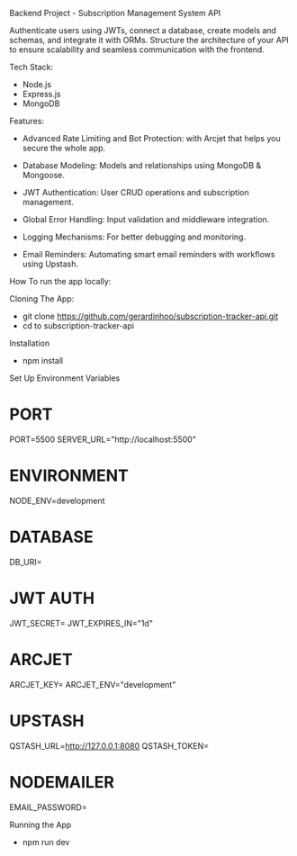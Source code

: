 Backend Project - Subscription Management System API 


Authenticate users using JWTs, connect a database, create models and schemas, and integrate it with ORMs. Structure the architecture of your API to ensure scalability and seamless communication with the frontend.

Tech Stack:
 - Node.js
 - Express.js
 -  MongoDB

Features:

 - Advanced Rate Limiting and Bot Protection: with Arcjet that helps you secure the whole app.

 - Database Modeling: Models and relationships using MongoDB & Mongoose.

 - JWT Authentication: User CRUD operations and subscription management.

 - Global Error Handling: Input validation and middleware integration.

 - Logging Mechanisms: For better debugging and monitoring.

 - Email Reminders: Automating smart email reminders with workflows using Upstash.


How To run the app locally:

Cloning The App: 
 - git clone https://github.com/gerardinhoo/subscription-tracker-api.git
 - cd to subscription-tracker-api

Installation
 - npm install 

Set Up Environment Variables 

# PORT
PORT=5500
SERVER_URL="http://localhost:5500"

# ENVIRONMENT
NODE_ENV=development

# DATABASE
DB_URI=

# JWT AUTH
JWT_SECRET=
JWT_EXPIRES_IN="1d"

# ARCJET
ARCJET_KEY=
ARCJET_ENV="development"

# UPSTASH
QSTASH_URL=http://127.0.0.1:8080
QSTASH_TOKEN=

# NODEMAILER
EMAIL_PASSWORD=

Running the App
  - npm run dev







